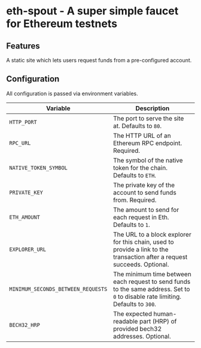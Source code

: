 # eth-spout - A super simple faucet for Ethereum testnets

## Features

A static site which lets users request funds from a pre-configured account.

## Configuration

All configuration is passed via environment variables.

| Variable | Description |
| -------- | ----------- |
| `HTTP_PORT` | The port to serve the site at. Defaults to `80`. |
| `RPC_URL` | The HTTP URL of an Ethereum RPC endpoint. Required. |
| `NATIVE_TOKEN_SYMBOL` | The symbol of the native token for the chain. Defaults to `ETH`. |
| `PRIVATE_KEY` | The private key of the account to send funds from. Required. |
| `ETH_AMOUNT` | The amount to send for each request in Eth. Defaults to `1`. |
| `EXPLORER_URL` | The URL to a block explorer for this chain, used to provide a link to the transaction after a request succeeds. Optional. |
| `MINIMUM_SECONDS_BETWEEN_REQUESTS` | The minimum time between each request to send funds to the same address. Set to `0` to disable rate limiting. Defaults to `300`. |
| `BECH32_HRP` | The expected human-readable part (HRP) of provided bech32 addresses. Optional. |
